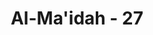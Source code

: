 ---
title: "Al-Ma'idah - 27"
no: 27
arabic_no: ٢٧
ayah: ۞ وَاتْلُ عَلَيْهِمْ نَبَاَ ابْنَيْ اٰدَمَ بِالْحَقِّۘ اِذْ قَرَّبَا قُرْبَانًا فَتُقُبِّلَ مِنْ اَحَدِهِمَا وَلَمْ يُتَقَبَّلْ مِنَ الْاٰخَرِۗ قَالَ لَاَقْتُلَنَّكَ ۗ قَالَ اِنَّمَا يَتَقَبَّلُ اللّٰهُ مِنَ الْمُتَّقِيْنَ
translation: "Dan ceritakanlah (Muhammad) yang sebenarnya kepada mereka tentang kisah kedua putra Adam, ketika keduanya mempersembahkan kurban, maka (kurban) salah seorang dari mereka berdua (Habil) diterima dan dari yang lain (Qabil) tidak diterima. Dia (Qabil) berkata, “Sungguh, aku pasti membunuhmu!” Dia (Habil) berkata, “Sesungguhnya Allah hanya menerima (amal) dari orang yang bertakwa.”"
tafsir: "Kepada Nabi Muhammad saw diperintahkan untuk membacakan kisah kedua putra Adam a.s. di waktu mereka berkurban, kemudian kurban yang seorang diterima sedang kurban yang lain tidak. Orang yang tidak diterima kurbannya bertekad untuk membunuh saudaranya, sedang yang diancam menjawab bahwa ia menyerah kepada Allah, karena Allah hanya akan menerima kurban dari orang-orang yang takwa.\n\nMenurut riwayat Ibnu Abbas, Ibnu Umar dan lain-lain, bahwa putra Adam yang bernama Qabil mempunyai ladang pertanian dan putranya yang bernama Habil mempunyai peternakan kambing. Kedua putra Adam itu mempunyai saudara kembar perempuan. Pada waktu itu Allah mewahyukan kepada Adam agar Qabil dikawinkan dengan saudara kembarnya Habil. Dengan perkawinan itu Qabil tidak senang dan marah, saudara kembarnya lebih cantik. Keduanya sama-sama menghendaki saudara yang cantik itu. Akhirnya Adam menyuruh Qabil dan Habil agar berkurban guna mengetahui siapa di antara mereka yang akan diterima kurbannya. Qabil berkurban dengan hasil pertaniannya dan yang diberikan bermutu rendah, sedang Habil berkurban dengan kambing pilihannya yang baik. Allah menerima kurban Habil, yang berarti bahwa Habil-lah yang dibenarkan mengawini saudara kembar Qabil. Dengan demikian bertambah keraslah kemarahan dan kedengkian Qabil sehingga ia bertekad untuk membunuh saudaranya. Tanda-tanda kurban yang diterima itu ialah kurban itu dimakan api sampai habis.197)\n\nDari peristiwa yang terjadi ini dapat diambil pelajaran bahwa apa yang dinafkahkan seharusnya tidak sekedar untuk mengharapkan pujian dan sanjungan tetapi hendaklah dilakukan dengan ikhlas agar diterima oleh Allah."
---